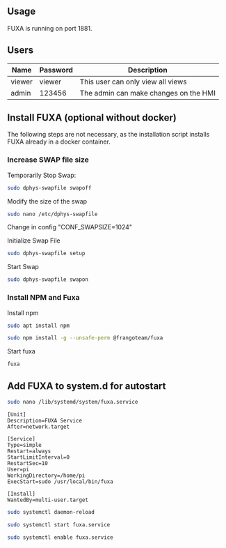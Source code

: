 ## Usage


FUXA is running on port 1881.

## Users

| Name        | Password    | Description                           |
| ----------- | ----------- | ------------------------------------- |
| viewer      | viewer      | This user can only view all views     ||
| admin       | 123456      | The admin can make changes on the HMI |


## Install FUXA (optional without docker)
The following steps are not necessary, as the installation script installs FUXA already in a docker container.
### Increase SWAP file size
Temporarily Stop Swap:
```sh
sudo dphys-swapfile swapoff
```

Modify the size of the swap
```sh
sudo nano /etc/dphys-swapfile
```
Change in config "CONF_SWAPSIZE=1024"

Initialize Swap File
```sh
sudo dphys-swapfile setup
```
Start Swap
```sh
sudo dphys-swapfile swapon
```

### Install NPM and Fuxa
Install npm
```sh
sudo apt install npm
```

```sh
sudo npm install -g --unsafe-perm @frangoteam/fuxa
```

Start fuxa
```sh
fuxa
```

## Add FUXA to system.d for autostart

```sh
sudo nano /lib/systemd/system/fuxa.service
```

```
[Unit]
Description=FUXA Service
After=network.target

[Service]
Type=simple
Restart=always
StartLimitInterval=0
RestartSec=10
User=pi
WorkingDirectory=/home/pi
ExecStart=sudo /usr/local/bin/fuxa

[Install]
WantedBy=multi-user.target
```

```sh
sudo systemctl daemon-reload
```

```sh
sudo systemctl start fuxa.service
```

```sh
sudo systemctl enable fuxa.service
```
